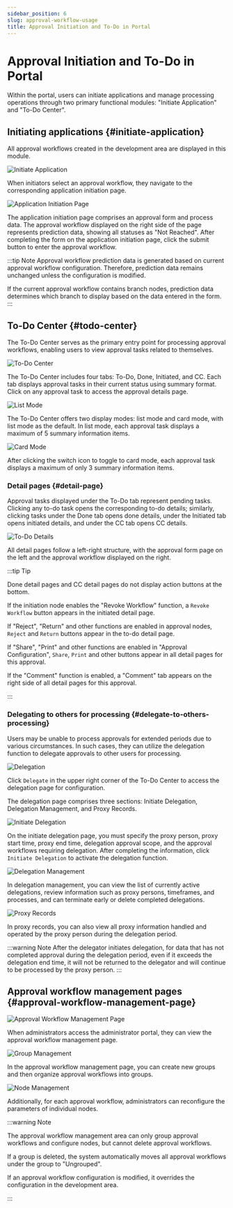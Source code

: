 ```yaml
---
sidebar_position: 6
slug: approval-workflow-usage
title: Approval Initiation and To-Do in Portal
---
```


# Approval Initiation and To-Do in Portal

Within the portal, users can initiate applications and manage processing operations through two primary functional modules: "Initiate Application" and "To-Do Center".

## Initiating applications {#initiate-application}
All approval workflows created in the development area are displayed in this module.

![Initiate Application](./img/workflow_2025-08-26_11-25-20.png)

When initiators select an approval workflow, they navigate to the corresponding application initiation page.

![Application Initiation Page](./img/workflow_2025-08-26_11-28-21.png)

The application initiation page comprises an approval form and process data. The approval workflow displayed on the right side of the page represents prediction data, showing all statuses as "Not Reached". After completing the form on the application initiation page, click the submit button to enter the approval workflow.

:::tip Note
Approval workflow prediction data is generated based on current approval workflow configuration. Therefore, prediction data remains unchanged unless the configuration is modified.

If the current approval workflow contains branch nodes, prediction data determines which branch to display based on the data entered in the form.
:::

## To-Do Center {#todo-center}
The To-Do Center serves as the primary entry point for processing approval workflows, enabling users to view approval tasks related to themselves.

![To-Do Center](./img/workflow_2025-08-26_11-55-05.png)

The To-Do Center includes four tabs: To-Do, Done, Initiated, and CC. Each tab displays approval tasks in their current status using summary format. Click on any approval task to access the approval details page.

![List Mode](./img/workflow_2025-08-26_13-43-18.png)

The To-Do Center offers two display modes: list mode and card mode, with list mode as the default. In list mode, each approval task displays a maximum of 5 summary information items.

![Card Mode](./img/workflow_2025-08-26_13-45-29.png)

After clicking the switch icon to toggle to card mode, each approval task displays a maximum of only 3 summary information items.

### Detail pages {#detail-page}
Approval tasks displayed under the To-Do tab represent pending tasks. Clicking any to-do task opens the corresponding to-do details; similarly, clicking tasks under the Done tab opens done details, under the Initiated tab opens initiated details, and under the CC tab opens CC details.

![To-Do Details](./img/workflow_2025-08-26_14-06-21.png)

All detail pages follow a left-right structure, with the approval form page on the left and the approval workflow displayed on the right.

:::tip Tip

Done detail pages and CC detail pages do not display action buttons at the bottom.

If the initiation node enables the "Revoke Workflow" function, a `Revoke Workflow` button appears in the initiated detail page.

If "Reject", "Return" and other functions are enabled in approval nodes, `Reject` and `Return` buttons appear in the to-do detail page.

If "Share", "Print" and other functions are enabled in "Approval Configuration", `Share`, `Print` and other buttons appear in all detail pages for this approval.

If the "Comment" function is enabled, a "Comment" tab appears on the right side of all detail pages for this approval.

:::

### Delegating to others for processing {#delegate-to-others-processing}
Users may be unable to process approvals for extended periods due to various circumstances. In such cases, they can utilize the delegation function to delegate approvals to other users for processing.

![Delegation](./img/workflow_2025-08-26_14-24-56.png)

Click `Delegate` in the upper right corner of the To-Do Center to access the delegation page for configuration.

The delegation page comprises three sections: Initiate Delegation, Delegation Management, and Proxy Records.

![Initiate Delegation](./img/workflow_2025-08-26_14-27-51.png)

On the initiate delegation page, you must specify the proxy person, proxy start time, proxy end time, delegation approval scope, and the approval workflows requiring delegation. After completing the information, click `Initiate Delegation` to activate the delegation function.

![Delegation Management](./img/workflow_2025-08-26_14-29-37.png)

In delegation management, you can view the list of currently active delegations, review information such as proxy persons, timeframes, and processes, and can terminate early or delete completed delegations.

![Proxy Records](./img/workflow_2025-08-26_14-30-14.png)

In proxy records, you can also view all proxy information handled and operated by the proxy person during the delegation period.

:::warning Note
After the delegator initiates delegation, for data that has not completed approval during the delegation period, even if it exceeds the delegation end time, it will not be returned to the delegator and will continue to be processed by the proxy person.
:::

## Approval workflow management pages {#approval-workflow-management-page}
![Approval Workflow Management Page](./img/workflow_2025-08-26_14-40-48.png)

When administrators access the administrator portal, they can view the approval workflow management page.

![Group Management](./img/workflow_2025-08-26_14-47-03.png)

In the approval workflow management page, you can create new groups and then organize approval workflows into groups.

![Node Management](./img/workflow_2025-08-26_14-48-32.png)

Additionally, for each approval workflow, administrators can reconfigure the parameters of individual nodes.

:::warning Note

The approval workflow management area can only group approval workflows and configure nodes, but cannot delete approval workflows.

If a group is deleted, the system automatically moves all approval workflows under the group to "Ungrouped".

If an approval workflow configuration is modified, it overrides the configuration in the development area.

:::
